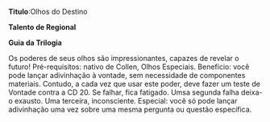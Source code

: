 **Titulo**:Olhos do Destino

**Talento de Regional**

**Guia da Trilogia**

 Os poderes de seus olhos são impressionantes, capazes de revelar o futuro! Pré-requisitos: nativo de Collen, Olhos Especiais. Benefício: você pode lançar adivinhação à vontade, sem necessidade de componentes materiais. Contudo, a cada vez que usar este poder, deve fazer um teste de Vontade contra a CD 20. Se falhar, fica fatigado. Umsa segunda falha deixa-o exausto. Uma terceira, inconsciente. Especial: você só pode lançar adivinhação uma vez sobre uma mesma pergunta ou questão específica.